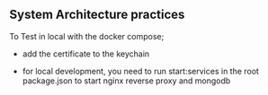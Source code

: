## System Architecture practices

To Test in local with the docker compose;

- add the certificate to the keychain

- for local development, you need to run start:services in the root package.json to start nginx reverse proxy and mongodb

